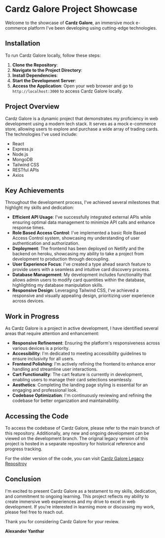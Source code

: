 # Cardz Galore Project Showcase

Welcome to the showcase of **Cardz Galore**, an immersive mock e-commerce platform I've been developing using cutting-edge technologies.

## Installation

To run Cardz Galore locally, follow these steps:

1. **Clone the Repository**: 
2. **Navigate to the Project Directory**:
3. **Install Dependencies**:
4. **Start the Development Server**:
5. **Access the Application**:
Open your web browser and go to `http://localhost:3000` to access Cardz Galore locally.

## Project Overview

Cardz Galore is a dynamic project that demonstrates my proficiency in web development using a modern tech stack. It serves as a mock e-commerce store, allowing users to explore and purchase a wide array of trading cards. The technologies I've used include:

- React
- Express.js
- Node.js
- MongoDB
- Tailwind CSS
- RESTful APIs
- Axios

## Key Achievements

Throughout the development process, I've achieved several milestones that highlight my skills and dedication:

- **Efficient API Usage**: I've successfully integrated external APIs while ensuring optimal data management to minimize API calls and enhance response times.
- **Role Based Access Control**: I've implemented a basic Role Based Access Control system, showcasing my understanding of user authentication and authorization.
- **Deployment**: The frontend has been deployed on Netlify and the backend on heroku, showcasing my ability to take a project from development to production through decoupling.
- **User Experience Focus**: I've created a type ahead search feature to provide users with a seamless and intuitive card discovery process.
- **Database Management**: My development includes functionality that allows admin users to modify card quantities within the database, highlighting my database manipulation skills.
- **Responsive Design**: Leveraging Tailwind CSS, I've achieved a responsive and visually appealing design, prioritizing user experience across devices.

## Work in Progress

As Cardz Galore is a project in active development, I have identified several areas that require attention and enhancement:

- **Responsive Refinement**: Ensuring the platform's responsiveness across various devices is a priority.
- **Accessibility**: I'm dedicated to meeting accessibility guidelines to ensure inclusivity for all users.
- **Frontend Polishing**: I'm actively refining the frontend to enhance error handling and streamline user interactions.
- **Cart Functionality**: The cart feature is currently in development, enabling users to manage their card selections seamlessly.
- **Aesthetics**: Completing the landing page styling is essential for an engaging and professional look.
- **Codebase Optimization**: I'm continuously reviewing and refining the codebase for better organization and maintainability.

## Accessing the Code

To access the codebase of Cardz Galore, please refer to the main branch of this repository. Additionally, any new and ongoing development can be viewed on the development branch. The original legacy version of this project is hosted in a separate repository for historical reference and progress tracking.

For the older version of the code, you can visit [Cardz Galore Legacy Repositroy](https://github.com/alexanderyanthar/cardz-galore)

## Conclusion

I'm excited to present Cardz Galore as a testament to my skills, dedication, and commitment to ongoing learning. This project reflects my ability to create immersive web experiences and my drive to excel in web development. If you're interested in learning more or discussing my work, please feel free to reach out.

Thank you for considering Cardz Galore for your review.

**Alexander Yanthar**
